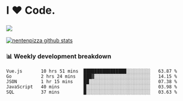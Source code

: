 # I ❤️ Code.

### ![](http://img.shields.io/badge/Go-language-blue?style=for-the-badge&logo=appveyor)
[![nentenpizza github stats](https://github-readme-stats.vercel.app/api?username=nentenpizza&count_private=true)](https://github.com/anuraghazra/github-readme-stats)

### 📊 Weekly development breakdown

<!--START_SECTION:waka-->
```text
Vue.js       10 hrs 51 mins  ████████████████░░░░░░░░░   63.87 % 
Go           2 hrs 24 mins   ███▓░░░░░░░░░░░░░░░░░░░░░   14.15 % 
JSON         1 hr 15 mins    ██░░░░░░░░░░░░░░░░░░░░░░░   07.38 % 
JavaScript   40 mins         █░░░░░░░░░░░░░░░░░░░░░░░░   03.98 % 
SQL          37 mins         █░░░░░░░░░░░░░░░░░░░░░░░░   03.63 % 
```
<!--END_SECTION:waka-->


